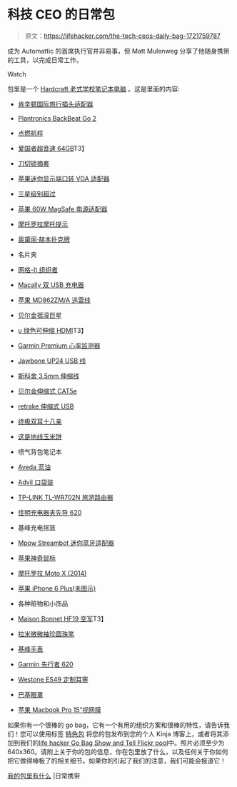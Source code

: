 # 科技 CEO 的日常包

> 原文：<https://lifehacker.com/the-tech-ceos-daily-bag-1721759787>

成为 Automattic 的首席执行官并非易事，但 Matt Mulenweg 分享了他随身携带的工具，以完成日常工作。

Watch

包里是一个 [Hardcraft 老式学校笔记本电脑](http://www.hardgraft.com/products/oldschool-classic) 。这是里面的内容:

*   [肯辛顿国际旅行插头适配器](http://www.amazon.com/dp/B00I3E1ENW?asc_campaign=InlineText&asc_refurl=https://lifehacker.com/the-tech-ceos-daily-bag-1721759787&asc_source=&tag=kinjalifehackerlink-20)
*   [Plantronics BackBeat Go 2](http://www.amazon.com/dp/B00DIOAM4Y?asc_campaign=InlineText&asc_refurl=https://lifehacker.com/the-tech-ceos-daily-bag-1721759787&asc_source=&tag=kinjalifehackerlink-20)
*   [点燃航程](http://www.amazon.com/dp/B00GDQDRPK?asc_campaign=InlineText&asc_refurl=https://lifehacker.com/the-tech-ceos-daily-bag-1721759787&asc_source=&tag=kinjalifehackerlink-20)
*   [爱国者超音速 64GB](http://www.amazon.co.uk/Patriot-PEF64GSUSB-Supersonic-flash-drive/dp/B004GUT34Y)T3】
*   [刀切锁摘套](http://www.southord.com/Lock-Picking-Tools/Jackknife-Pocket-Lock-Pick-Sets.html)
*   [苹果迷你显示端口转 VGA 适配器](http://www.amazon.com/dp/B009K916ZK?asc_campaign=InlineText&asc_refurl=https://lifehacker.com/the-tech-ceos-daily-bag-1721759787&asc_source=&tag=kinjalifehackerlink-20)
*   [三星级别超过](http://www.amazon.com/dp/B00IN9HK2G?asc_campaign=InlineText&asc_refurl=https://lifehacker.com/the-tech-ceos-daily-bag-1721759787&asc_source=&tag=kinjalifehackerlink-20)
*   [苹果 60W MagSafe 电源适配器](http://www.amazon.com/dp/B00IX4EIXK?asc_campaign=InlineText&asc_refurl=https://lifehacker.com/the-tech-ceos-daily-bag-1721759787&asc_source=&tag=kinjalifehackerlink-20)
*   [摩托罗拉摩托提示](http://www.amazon.com/dp/B00N63V39K?asc_campaign=InlineText&asc_refurl=https://lifehacker.com/the-tech-ceos-daily-bag-1721759787&asc_source=&tag=kinjalifehackerlink-20)
*   [奥黛丽·赫本扑克牌](http://www.amazon.com/dp/B00I03L66Q?asc_campaign=InlineText&asc_refurl=https://lifehacker.com/the-tech-ceos-daily-bag-1721759787&asc_source=&tag=kinjalifehackerlink-20)
*   名片夹
*   [网格-It 组织者](http://www.amazon.com/dp/B002HU27UW?asc_campaign=InlineText&asc_refurl=https://lifehacker.com/the-tech-ceos-daily-bag-1721759787&asc_source=&tag=kinjalifehackerlink-20)
*   [Macally 双 USB 充电器](http://www.amazon.com/dp/B003UATJ7C?asc_campaign=InlineText&asc_refurl=https://lifehacker.com/the-tech-ceos-daily-bag-1721759787&asc_source=&tag=kinjalifehackerlink-20)
*   [苹果 MD862ZM/A 迅雷线](http://www.amazon.com/dp/B00B3Y4U4E?asc_campaign=InlineText&asc_refurl=https://lifehacker.com/the-tech-ceos-daily-bag-1721759787&asc_source=&tag=kinjalifehackerlink-20)
*   [贝尔金摇滚巨星](http://www.amazon.com/dp/B00F69P58M?asc_campaign=InlineText&asc_refurl=https://lifehacker.com/the-tech-ceos-daily-bag-1721759787&asc_source=&tag=kinjalifehackerlink-20)
*   [u 绿色可伸缩 HDMI](http://www.amazon.com/dp/B00LIS9EM8?asc_campaign=InlineText&asc_refurl=https://lifehacker.com/the-tech-ceos-daily-bag-1721759787&asc_source=&tag=kinjalifehackerlink-20)T3】
*   [Garmin Premium 心率监测器](http://www.amazon.com/dp/B00BI9X1QM?asc_campaign=InlineText&asc_refurl=https://lifehacker.com/the-tech-ceos-daily-bag-1721759787&asc_source=&tag=kinjalifehackerlink-20)
*   [Jawbone UP24 USB 线](http://www.amazon.com/dp/B00BQX5ASW?asc_campaign=InlineText&asc_refurl=https://lifehacker.com/the-tech-ceos-daily-bag-1721759787&asc_source=&tag=kinjalifehackerlink-20)
*   [斯科舍 3.5mm 伸缩线](http://www.amazon.com/dp/B000ALY22Q?asc_campaign=InlineText&asc_refurl=https://lifehacker.com/the-tech-ceos-daily-bag-1721759787&asc_source=&tag=kinjalifehackerlink-20)
*   [贝尔金伸缩式 CAT5e](http://www.amazon.com/dp/B000BX47X2?asc_campaign=InlineText&asc_refurl=https://lifehacker.com/the-tech-ceos-daily-bag-1721759787&asc_source=&tag=kinjalifehackerlink-20)
*   [retrake 伸缩式 USB](http://www.amazon.com/dp/B000CZ3M8U/?asc_campaign=InlineText&asc_refurl=https://lifehacker.com/the-tech-ceos-daily-bag-1721759787&asc_source=&tag=kinjalifehackerlink-20)
*   [终极双耳十八亲](http://pro.ultimateears.com/)
*   [这是地线玉米饼](http://www.amazon.com/dp/B00GHERCDG?asc_campaign=InlineText&asc_refurl=https://lifehacker.com/the-tech-ceos-daily-bag-1721759787&asc_source=&tag=kinjalifehackerlink-20)
*   喷气背包笔记本

*   [Aveda 蓝油](http://www.amazon.com/dp/B0031KN9UE/?asc_campaign=InlineText&asc_refurl=https://lifehacker.com/the-tech-ceos-daily-bag-1721759787&asc_source=&tag=kinjalifehackerlink-20)
*   [Advil 口袋装](http://www.amazon.com/dp/B000JY8N0Q?asc_campaign=InlineText&asc_refurl=https://lifehacker.com/the-tech-ceos-daily-bag-1721759787&asc_source=&tag=kinjalifehackerlink-20)
*   [TP-LINK TL-WR702N 旅游路由器](http://www.amazon.com/dp/B007PTCFFW?asc_campaign=InlineText&asc_refurl=https://lifehacker.com/the-tech-ceos-daily-bag-1721759787&asc_source=&tag=kinjalifehackerlink-20)
*   [佳明充电器夹先导 620](http://www.amazon.com/Garmin-Charger-Clip-Forerunner-Black/dp/B00FK7YXZG?asc_campaign=InlineText&asc_refurl=https://lifehacker.com/the-tech-ceos-daily-bag-1721759787&asc_source=&tag=kinjalifehackerlink-20)
*   基峰充电摇篮
*   [Mpow Streambot 迷你蓝牙适配器](http://www.amazon.com/dp/B00MJMV0GU?asc_campaign=InlineText&asc_refurl=https://lifehacker.com/the-tech-ceos-daily-bag-1721759787&asc_source=&tag=kinjalifehackerlink-20)
*   [苹果神奇鼠标](http://www.amazon.com/dp/B002NX0M8C?asc_campaign=InlineText&asc_refurl=https://lifehacker.com/the-tech-ceos-daily-bag-1721759787&asc_source=&tag=kinjalifehackerlink-20)
*   [摩托罗拉 Moto X (2014)](http://www.amazon.com/dp/B00MWI4LD0?asc_campaign=InlineText&asc_refurl=https://lifehacker.com/the-tech-ceos-daily-bag-1721759787&asc_source=&tag=kinjalifehackerlink-20)
*   [苹果 iPhone 6 Plus(未图示)](http://www.amazon.com/dp/B00NQGOODE?asc_campaign=InlineText&asc_refurl=https://lifehacker.com/the-tech-ceos-daily-bag-1721759787&asc_source=&tag=kinjalifehackerlink-20)
*   各种赃物和小饰品
*   [Maison Bonnet HF19 空军](http://www.maisonbonnet.com/en/frames/044-modele-hf19-air-force.php)T3】
*   [拉米微微袖珍圆珠笔](http://www.amazon.com/dp/B00BKVPNMS?asc_campaign=InlineText&asc_refurl=https://lifehacker.com/the-tech-ceos-daily-bag-1721759787&asc_source=&tag=kinjalifehackerlink-20)
*   [基峰手表](http://www.amazon.com/dp/B00GJG79LM?asc_campaign=InlineText&asc_refurl=https://lifehacker.com/the-tech-ceos-daily-bag-1721759787&asc_source=&tag=kinjalifehackerlink-20)
*   [Garmin 先行者 620](http://www.amazon.com/dp/B00FBYYC90?asc_campaign=InlineText&asc_refurl=https://lifehacker.com/the-tech-ceos-daily-bag-1721759787&asc_source=&tag=kinjalifehackerlink-20)
*   [Westone ES49 定制耳塞](http://www.westoneaudio.com/index.php/products/hearing-protection/es49-custom-hearing-protection.html)
*   [巴基眼罩](http://www.amazon.com/dp/B000FFSWAU?asc_campaign=InlineText&asc_refurl=https://lifehacker.com/the-tech-ceos-daily-bag-1721759787&asc_source=&tag=kinjalifehackerlink-20)
*   [苹果 Macbook Pro 15“视网膜](http://www.amazon.com/dp/B00G2MB7KW?asc_campaign=InlineText&asc_refurl=https://lifehacker.com/the-tech-ceos-daily-bag-1721759787&asc_source=&tag=kinjalifehackerlink-20)

如果你有一个很棒的 go bag，它有一个有用的组织方案和很棒的特性，请告诉我们！您可以使用标签 [特色包](http://kinja.com/tag/featured-bag) 将您的包发布到您的个人 Kinja 博客上，或者将其添加到我们的[life hacker Go Bag Show and Tell Flickr pool](http://www.flickr.com/groups/2301352@N21)中。照片必须至少为 640x360。请附上关于你的包的信息，你在包里放了什么，以及任何关于你如何把它做得棒极了的相关细节。如果你的引起了我们的注意，我们可能会报道它！

[我的包里有什么](http://everydaycarry.com/posts/4117/Whats-in-My-Bag-2014) |日常携带